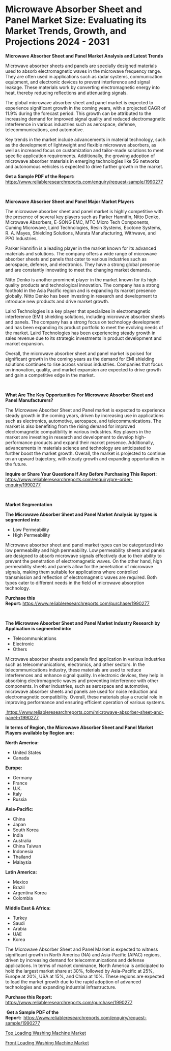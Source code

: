 <p><h1>Microwave Absorber Sheet and Panel Market Size: Evaluating its Market Trends, Growth, and Projections 2024 - 2031</h1></p><p><strong>Microwave Absorber Sheet and Panel Market Analysis and Latest Trends</strong></p>
<p><p>Microwave absorber sheets and panels are specially designed materials used to absorb electromagnetic waves in the microwave frequency range. They are often used in applications such as radar systems, communication equipment, and electronic devices to prevent interference and signal leakage. These materials work by converting electromagnetic energy into heat, thereby reducing reflections and attenuating signals.</p><p>The global microwave absorber sheet and panel market is expected to experience significant growth in the coming years, with a projected CAGR of 11.9% during the forecast period. This growth can be attributed to the increasing demand for improved signal quality and reduced electromagnetic interference in various industries such as aerospace, defense, telecommunications, and automotive.</p><p>Key trends in the market include advancements in material technology, such as the development of lightweight and flexible microwave absorbers, as well as increased focus on customization and tailor-made solutions to meet specific application requirements. Additionally, the growing adoption of microwave absorber materials in emerging technologies like 5G networks and autonomous vehicles is expected to drive further growth in the market.</p></p>
<p><strong>Get a Sample PDF of the Report:&nbsp;</strong> <a href="https://www.reliableresearchreports.com/enquiry/request-sample/1990277">https://www.reliableresearchreports.com/enquiry/request-sample/1990277</a></p>
<p>&nbsp;</p>
<p><strong>Microwave Absorber Sheet and Panel Major Market Players</strong></p>
<p><p>The microwave absorber sheet and panel market is highly competitive with the presence of several key players such as Parker Hannifin, Nitto Denko, Microwave Absorbers, E-SONG EMC, MTC Micro Tech Components, Cuming Microwave, Laird Technologies, Resin Systems, Ecotone Systems, R. A. Mayes, Shielding Solutions, Murata Manufacturing, Withwave, and PPG Industries. </p><p>Parker Hannifin is a leading player in the market known for its advanced materials and solutions. The company offers a wide range of microwave absorber sheets and panels that cater to various industries such as aerospace, defense, and electronics. They have a strong global presence and are constantly innovating to meet the changing market demands.</p><p>Nitto Denko is another prominent player in the market known for its high-quality products and technological innovation. The company has a strong foothold in the Asia Pacific region and is expanding its market presence globally. Nitto Denko has been investing in research and development to introduce new products and drive market growth.</p><p>Laird Technologies is a key player that specializes in electromagnetic interference (EMI) shielding solutions, including microwave absorber sheets and panels. The company has a strong focus on technology development and has been expanding its product portfolio to meet the evolving needs of the market. Laird Technologies has been experiencing steady growth in sales revenue due to its strategic investments in product development and market expansion.</p><p>Overall, the microwave absorber sheet and panel market is poised for significant growth in the coming years as the demand for EMI shielding solutions continues to rise across various industries. Companies that focus on innovation, quality, and market expansion are expected to drive growth and gain a competitive edge in the market.</p></p>
<p>&nbsp;</p>
<p><strong>What Are The Key Opportunities For Microwave Absorber Sheet and Panel Manufacturers?</strong></p>
<p><p>The Microwave Absorber Sheet and Panel market is expected to experience steady growth in the coming years, driven by increasing use in applications such as electronics, automotive, aerospace, and telecommunications. The market is also benefiting from the rising demand for improved electromagnetic compatibility in various industries. Key players in the market are investing in research and development to develop high-performance products and expand their market presence. Additionally, advancements in materials science and technology are anticipated to further boost the market growth. Overall, the market is projected to continue on an upward trajectory, with steady growth and expanding opportunities in the future.</p></p>
<p><strong>Inquire or Share Your Questions If Any Before Purchasing This Report:</strong> <a href="https://www.reliableresearchreports.com/enquiry/pre-order-enquiry/1990277">https://www.reliableresearchreports.com/enquiry/pre-order-enquiry/1990277</a></p>
<p>&nbsp;</p>
<p><strong>Market Segmentation</strong></p>
<p><strong>The Microwave Absorber Sheet and Panel Market Analysis by types is segmented into:</strong></p>
<p><ul><li>Low Permeability</li><li>High Permeability</li></ul></p>
<p><p>Microwave absorber sheet and panel market types can be categorized into low permeability and high permeability. Low permeability sheets and panels are designed to absorb microwave signals effectively due to their ability to prevent the penetration of electromagnetic waves. On the other hand, high permeability sheets and panels allow for the penetration of microwave signals, making them suitable for applications where controlled transmission and reflection of electromagnetic waves are required. Both types cater to different needs in the field of microwave absorption technology.</p></p>
<p><strong>Purchase this Report:&nbsp;</strong><a href="https://www.reliableresearchreports.com/purchase/1990277">https://www.reliableresearchreports.com/purchase/1990277</a></p>
<p>&nbsp;</p>
<p><strong>The Microwave Absorber Sheet and Panel Market Industry Research by Application is segmented into:</strong></p>
<p><ul><li>Telecommunications</li><li>Electronic</li><li>Others</li></ul></p>
<p><p>Microwave absorber sheets and panels find application in various industries such as telecommunications, electronics, and other sectors. In the telecommunications industry, these materials are used to reduce interferences and enhance signal quality. In electronic devices, they help in absorbing electromagnetic waves and preventing interference with other components. In other industries, such as aerospace and automotive, microwave absorber sheets and panels are used for noise reduction and electromagnetic compatibility. Overall, these materials play a crucial role in improving performance and ensuring efficient operation of various systems.</p></p>
<p><a href="https://www.reliableresearchreports.com/microwave-absorber-sheet-and-panel-r1990277">&nbsp;https://www.reliableresearchreports.com/microwave-absorber-sheet-and-panel-r1990277</a></p>
<p><strong>In terms of Region, the Microwave Absorber Sheet and Panel Market Players available by Region are:</strong></p>
<p>
    <p> <strong> North America: </strong>
        <ul>
            <li>United States</li>
            <li>Canada</li>
        </ul>
        </p> 
    <p> <strong> Europe: </strong>
        <ul>
            <li>Germany</li>
            <li>France</li>
            <li>U.K.</li>
            <li>Italy</li>
            <li>Russia</li>
        </ul>
        </p> 
    <p> <strong> Asia-Pacific: </strong>
        <ul>
            <li>China</li>
            <li>Japan</li>
            <li>South Korea</li>
            <li>India</li>
            <li>Australia</li>
            <li>China Taiwan</li>
            <li>Indonesia</li>
            <li>Thailand</li>
            <li>Malaysia</li>
        </ul>
        </p> 
    <p> <strong> Latin America: </strong>
        <ul>
            <li>Mexico</li>
            <li>Brazil</li>
            <li>Argentina Korea</li>
            <li>Colombia</li>
        </ul>
        </p> 
    <p> <strong> Middle East & Africa: </strong>
        <ul>
            <li>Turkey</li>
            <li>Saudi</li>
            <li>Arabia</li>
            <li>UAE</li>
            <li>Korea</li>
        </ul>
    </p>
    </p>
<p><p>The Microwave Absorber Sheet and Panel Market is expected to witness significant growth in North America (NA) and Asia-Pacific (APAC) regions, driven by increasing demand for telecommunications and defense applications. In terms of market dominance, North America is anticipated to hold the largest market share at 30%, followed by Asia-Pacific at 25%, Europe at 20%, USA at 15%, and China at 10%. These regions are expected to lead the market growth due to the rapid adoption of advanced technologies and expanding industrial infrastructure.</p></p>
<p><strong>Purchase this Report: </strong><a href="https://www.reliableresearchreports.com/purchase/1990277">https://www.reliableresearchreports.com/purchase/1990277</a></p>
<p>&nbsp;<strong>Get a Sample PDF of the Report:&nbsp;&nbsp;</strong><a href="https://www.reliableresearchreports.com/enquiry/request-sample/1990277">https://www.reliableresearchreports.com/enquiry/request-sample/1990277</a></p>
<p><strong></strong></p>
<p><p><a href="https://github.com/YashRP12/Market-Research-Report-List-5/blob/main/top-loading-washing-machine-market.md">Top Loading Washing Machine Market</a></p><p><a href="https://github.com/Gilanghao0/Market-Research-Report-List-1/blob/main/front-loading-washing-machine-market.md">Front Loading Washing Machine Market</a></p></p>